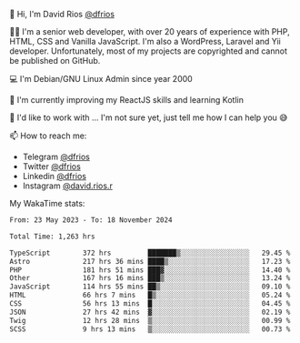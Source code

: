 👋 Hi, I'm David Rios [@dfrios](https://github.com/dfrios)

👨‍💻 I'm a senior web developer, with over 20 years of experience with PHP, HTML, CSS and Vanilla JavaScript. I'm also a WordPress, Laravel and Yii developer. Unfortunately, most of my projects are copyrighted and cannot be published on GitHub.

💻 I'm Debian/GNU Linux Admin since year 2000

🌱 I'm currently improving my ReactJS skills and learning Kotlin

💞️ I'd like to work with ... I'm not sure yet, just tell me how I can help you 😅


📫 How to reach me:
* Telegram [@dfrios](https://t.me/dfrios)
* Twitter [@dfrios](https://twitter.com/dfrios)
* Linkedin [@dfrios](https://linkedin.com/in/dfrios)
* Instagram [@david.rios.r](https://instagram.com/david.rios.r)



My WakaTime stats:
<!--START_SECTION:waka-->

```txt
From: 23 May 2023 - To: 18 November 2024

Total Time: 1,263 hrs

TypeScript        372 hrs         ███████▒░░░░░░░░░░░░░░░░░   29.45 %
Astro             217 hrs 36 mins ████▒░░░░░░░░░░░░░░░░░░░░   17.23 %
PHP               181 hrs 51 mins ███▓░░░░░░░░░░░░░░░░░░░░░   14.40 %
Other             167 hrs 16 mins ███▒░░░░░░░░░░░░░░░░░░░░░   13.24 %
JavaScript        114 hrs 55 mins ██▒░░░░░░░░░░░░░░░░░░░░░░   09.10 %
HTML              66 hrs 7 mins   █▒░░░░░░░░░░░░░░░░░░░░░░░   05.24 %
CSS               56 hrs 13 mins  █░░░░░░░░░░░░░░░░░░░░░░░░   04.45 %
JSON              27 hrs 42 mins  ▓░░░░░░░░░░░░░░░░░░░░░░░░   02.19 %
Twig              12 hrs 28 mins  ▒░░░░░░░░░░░░░░░░░░░░░░░░   00.99 %
SCSS              9 hrs 13 mins   ▒░░░░░░░░░░░░░░░░░░░░░░░░   00.73 %
```

<!--END_SECTION:waka-->
